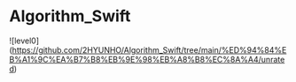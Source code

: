 # Algorithm_Swift
![level0] (https://github.com/2HYUNHO/Algorithm_Swift/tree/main/%ED%94%84%EB%A1%9C%EA%B7%B8%EB%9E%98%EB%A8%B8%EC%8A%A4/unrated)
